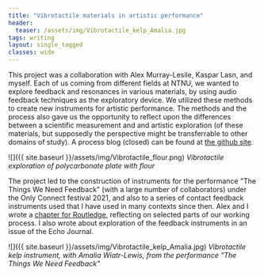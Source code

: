 ```yaml
---
title: "Vibrotactile materials in artistic performance"
header:
  teaser: /assets/img/Vibrotactile_kelp_Amalia.jpg
tags: writing
layout: single_tagged
classes: wide
---
```


This project was a collaboration with Alex Murray-Lesile, Kaspar Lasn, and myself. Each of us coming from different fields at NTNU, we wanted to explore feedback and resonances in various materials, by using audio feedback techniques as the exploratory device. We utilized these methods to create new instruments for artistic performance. The methods and the process also gave us the opportunity to reflect upon the differences between a scientific measurement and and artistic exploration (of these materials, but supposedly the perspective might be transferrable to other domains of study). A process blog (closed) can be found at [the github site](https://oeyvind.github.io/vibrotactile/).

![]({{ site.baseurl }}/assets/img/Vibrotactile_flour.png)
*Vibrotactile exploration of polycarbonate plate with flour*

The project led to the construction of instruments for the performance "The Things We Need Feedback" (with a large number of collaborators) under the Only Connect festival 2021, and also to a series of contact feedback instruments used that I have used in many contexts since then. Alex and I wrote a [chapter for Routledge](2021-05-31-routledge.html), reflecting on selected parts of our working process. I also wrote about exploration of the feedback instruments in an issue of the Echo Journal. 

![]({{ site.baseurl }}/assets/img/Vibrotactile_kelp_Amalia.jpg)
*Vibrotactile kelp instrument, with Amalia Wiatr-Lewis, from the performance "The Things We Need Feedback"*

